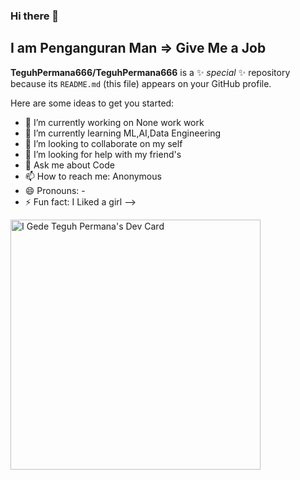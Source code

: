 ### Hi there 👋

I am Penganguran Man
=> Give Me a Job
--
**TeguhPermana666/TeguhPermana666** is a ✨ _special_ ✨ repository because its `README.md` (this file) appears on your GitHub profile.

Here are some ideas to get you started:

- 🔭 I’m currently working on None work work
- 🌱 I’m currently learning ML,AI,Data Engineering 
- 👯 I’m looking to collaborate on my self
- 🤔 I’m looking for help with my friend's
- 💬 Ask me about Code
- 📫 How to reach me: Anonymous
- 😄 Pronouns: -
- ⚡ Fun fact: I Liked a girl
-->

<a href="https://app.daily.dev/teguhpermana666"><img src="https://api.daily.dev/devcards/60f48d7f835d441ebd2b10a4af404d08.png?r=sn7" width="400" alt="I Gede Teguh Permana's Dev Card"/></a>
